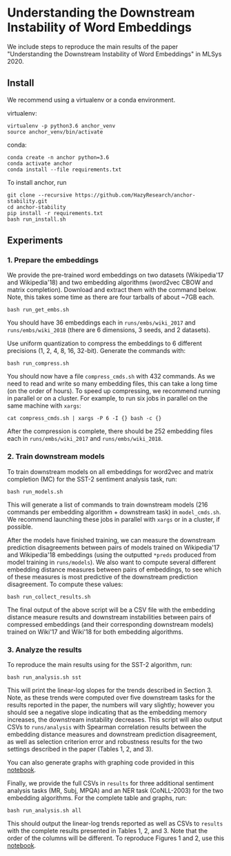 # Understanding the Downstream Instability of Word Embeddings

We include steps to reproduce the main results of the paper "Understanding the Downstream Instability of Word Embeddings" in MLSys 2020.

## Install

We recommend using a virtualenv or a conda environment.

virtualenv:
```
virtualenv -p python3.6 anchor_venv
source anchor_venv/bin/activate
```

conda:
```
conda create -n anchor python=3.6
conda activate anchor
conda install --file requirements.txt
```

To install anchor, run
```
git clone --recursive https://github.com/HazyResearch/anchor-stability.git
cd anchor-stability
pip install -r requirements.txt
bash run_install.sh
```

## Experiments

### 1. Prepare the embeddings

We provide the pre-trained word embeddings on two datasets (Wikipedia'17 and Wikipedia'18) and two embedding algorithms (word2vec CBOW and matrix completion). Download and extract them with the command below. Note, this takes some time as there are four tarballs of about ~7GB each.

```
bash run_get_embs.sh
```
You should have 36 embeddings each in `runs/embs/wiki_2017` and `runs/embs/wiki_2018` (there are 6 dimensions, 3 seeds, and 2 datasets).

Use uniform quantization to compress the embeddings to 6 different precisions (1, 2, 4, 8, 16, 32-bit). Generate the commands with:
```
bash run_compress.sh
```
You should now have a file `compress_cmds.sh` with 432 commands. As we need to read and write so many embedding files, this can take a long time (on the order of hours). To speed up compressing, we recommend running in parallel or on a cluster. For example, to run six jobs in parallel on the same machine with `xargs`:
```
cat compress_cmds.sh | xargs -P 6 -I {} bash -c {}
```

After the compression is complete, there should be 252 embedding files each in  `runs/embs/wiki_2017` and `runs/embs/wiki_2018`.

### 2. Train downstream models

To train downstream models on all embeddings for word2vec and matrix completion (MC) for the SST-2 sentiment analysis task, run:
```
bash run_models.sh
```
This will generate a list of commands to train downstream models (216 commands per embedding algorithm + downstream task) in `model_cmds.sh`. We recommend launching these jobs in parallel with `xargs` or in a cluster, if possible.

After the models have finished training, we can measure the downstream prediction disagreements between pairs of models trained on Wikipedia'17 and Wikipedia'18 embeddings (using the outputted `*preds` produced from model training in `runs/models`). We also want to compute several different embedding distance measures between pairs of embeddings, to see which of these measures is most predictive of the downstream prediction disagreement. To compute these values:
```
bash run_collect_results.sh
```
The final output of the above script will be a CSV file with the embedding distance measure results and downstream instabilities between pairs of compressed embeddings (and their corresponding downstream models) trained on Wiki'17 and Wiki'18 for both embedding algorithms.

### 3. Analyze the results

To reproduce the main results using for the SST-2 algorithm, run:
```
bash run_analysis.sh sst
```

This will print the linear-log slopes for the trends described in Section 3. Note, as these trends were computed over five downstream tasks for the results reported in the paper, the numbers will vary slightly; however you should see a negative slope indicating that as the embedding memory increases, the downstream instability decreases. This script will also output CSVs to `runs/analysis` with Spearman correlation results between the embedding distance measures and downstream prediction disagreement, as well as selection criterion error and robustness results for the two settings described in the paper (Tables 1, 2, and 3).

You can also generate graphs with graphing code provided in this [notebook](notebooks/stability-memory-tradeoff-figures-sst2.ipynb).

Finally, we provide the full CSVs in `results` for three additional sentiment analysis tasks (MR, Subj, MPQA) and an NER task (CoNLL-2003) for the two embedding algorithms. For the complete table and graphs, run:
```
bash run_analysis.sh all
```
This should output the linear-log trends reported as well as CSVs to `results` with the complete results presented in Tables 1, 2, and 3. Note that the order of the columns will be different. To reproduce Figures 1 and 2, use this [notebook](notebooks/stability-memory-tradeoff-figures.ipynb).
